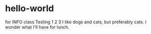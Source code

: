 # hello-world
for INFO class
Testing 1 2 3
I like dogs and cats, but preferably cats.
I wonder what I'll have for lunch.
